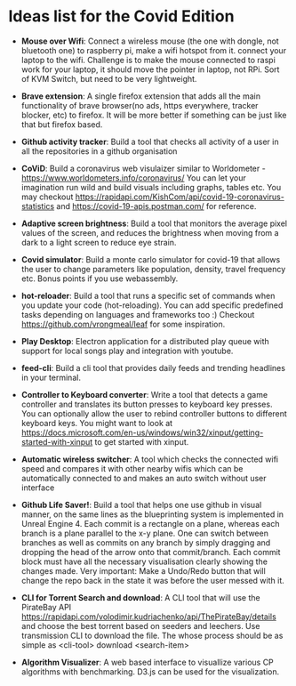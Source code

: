 # Ideas list for the Covid Edition

* __Mouse over Wifi__: Connect a wireless mouse (the one with dongle, not bluetooth one) to raspberry pi, make a wifi hotspot from it. connect your laptop to the wifi. Challenge is to make the mouse connected to raspi work for your laptop, it should move the pointer in laptop, not RPi. Sort of KVM Switch, but need to be very lightweight.

* __Brave extension__: A single firefox extension that adds all the main functionality of brave browser(no ads, https everywhere, tracker blocker, etc) to firefox. It will be more better if something can be just like that but firefox based.

* __Github activity tracker__: Build a tool that checks all activity of a user in all the repositories in a github organisation

* __CoViD__: Build a coronavirus web visulaizer similar to Worldometer - https://www.worldometers.info/coronavirus/ You can let your imagination run wild and build visuals including graphs, tables etc. You may checkout https://rapidapi.com/KishCom/api/covid-19-coronavirus-statistics and https://covid-19-apis.postman.com/ for reference.

* __Adaptive screen brightness__: Build a tool that monitors the average pixel values of the screen, and reduces the brightness when moving from a dark to a light screen to reduce eye strain. 

* __Covid simulator__: Build a monte carlo simulator for covid-19 that allows the user to change parameters like population, density, travel frequency etc. Bonus points if you use webassembly. 

* __hot-reloader__: Build a tool that runs a specific set of commands when you update your code (hot-reloading). You can add specific predefined tasks depending on languages and frameworks too :) Checkout https://github.com/vrongmeal/leaf for some inspiration.

* __Play Desktop__: Electron application for a distributed play queue with support for local songs play and integration with youtube.

* __feed-cli__: Build a cli tool that provides daily feeds and trending headlines in your terminal.

* __Controller to Keyboard converter__: Write a tool that detects a game controller and translates its button presses to keyboard key presses. You can optionally allow the user to rebind controller buttons to different keyboard keys. You might want to look at https://docs.microsoft.com/en-us/windows/win32/xinput/getting-started-with-xinput to get started with xinput.

* __Automatic wireless switcher__: A tool which checks the connected wifi speed and compares it with other nearby wifis which can be automatically connected to and makes an auto switch without user interface

* __Github Life Saver!__: Build a tool that helps one use github in visual manner, on the same lines as the blueprinting system is implemented in Unreal Engine 4. Each commit is a rectangle on a plane, whereas each branch is a plane parallel to the x-y plane. One can switch between branches as well as commits on any branch by simply dragging and dropping the head of the arrow onto that commit/branch.  Each commit block must have all the necessary visualisation clearly showing the changes made. Very important: Make a Undo/Redo button that will change the repo back in the state it was before the user messed with it. 

* __CLI for Torrent Search and download__: A CLI tool that will use the PirateBay API https://rapidapi.com/volodimir.kudriachenko/api/ThePirateBay/details and choose the best torrent based on seeders and leechers. Use transmission CLI to download the file. The whose process should be as simple as &lt;cli-tool&gt; download &lt;search-item&gt;

* __Algorithm Visualizer__: A web based interface to visuallize various CP algorithms with benchmarking. D3.js can be used for the visualization.
